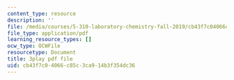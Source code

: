 ```yaml
---
content_type: resource
description: ''
file: /media/courses/5-310-laboratory-chemistry-fall-2019/cb43f7c04066c85c3ca914b3f354dc36_JIw9mnVeFig.pdf
file_type: application/pdf
learning_resource_types: []
ocw_type: OCWFile
resourcetype: Document
title: 3play pdf file
uid: cb43f7c0-4066-c85c-3ca9-14b3f354dc36
---
```

